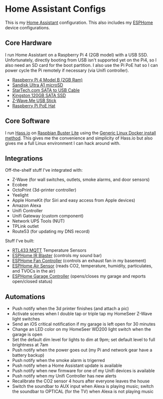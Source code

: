 # Home Assistant Configs

This is my [Home Assistant](https://home-assistant.io) configuration. This also includes my [ESPHome](https://esphome.io) device configurations.

## Core Hardware

I run Home Assistant on a Raspberry Pi 4 (2GB model) with a USB SSD. Unfortunately, directly booting from USB isn't supported yet on the Pi4, so I also need an SD card for the boot partition. I also use the Pi PoE hat so I can power cycle the Pi remotely if necessary (via Unifi controller).

* [Raspberry Pi 4 Model B (2GB Ram)](https://www.adafruit.com/product/4292)
* [Sandisk Ultra A1 microSD](https://www.amazon.com/gp/product/B073JWXGNT)
* [StarTech.com SATA to USB Cable](https://www.amazon.com/gp/product/B00HJZJI84)
* [Kingston 120GB SATA SSD](https://www.amazon.com/gp/product/B01N6JQS8C)
* [Z-Wave.Me USB Stick](https://www.amazon.com/gp/product/B00QJEY6OC)
* [Raspberry Pi PoE Hat](https://www.adafruit.com/product/3953)

## Core Software

I run [Hass.io](https://www.home-assistant.io/hassio/) on [Raspbian Buster Lite](https://www.raspberrypi.org/downloads/raspbian/) using the [Generic Linux Docker install method](https://www.home-assistant.io/hassio/installation/#alternative-install-on-a-generic-linux-host). This gives me the convenience and simplicity of Hass.io but also gives me a full Linux environment I can hack around with.

## Integrations

Off-the-shelf stuff I've integrated with:
* Z-Wave (for wall switches, outlets, smoke alarms, and door sensors)
* Ecobee
* OctoPrint (3d-printer controller)
* Yeelight
* Apple HomeKit (for Siri and easy access from Apple devices)
* Amazon Alexa
* Unifi Controller
* Unifi Gateway (custom component)
* Network UPS Tools (NUT)
* TPLink outlet
* Route53 (for updating my DNS record)

Stuff I've built:
* [RTL433 MQTT](https://github.com/johnboiles/rtl-433-docker-pi) Temperature Sensors 
* [ESPHome IR Blaster](https://github.com/johnboiles/homeassistant-config/blob/master/esphome/ir_blaster.yaml) (controls my sound bar)
* [ESPHome Fan Controller](https://github.com/johnboiles/homeassistant-config/blob/master/esphome/basement_fan.yaml) (controls an exhaust fan in my basement)
* [ESPHome Air Sensor](https://github.com/johnboiles/homeassistant-config/blob/master/esphome/air_sensor.yaml) (reads CO2, temperature, humidity, particulates, and TVOCs in the air)
* [ESPHome Garage Controller](https://github.com/johnboiles/homeassistant-config/blob/master/esphome/garage_door.yaml) (opens/closes my garage and reports open/closed status)

## Automations

* Push notify when the 3d printer finishes (and attach a pic)
* Activate scenes when I double tap or triple tap my HomeSeer Z-Wave light switches
* Send an iOS critical notification if my garage is left open for 30 minutes
* Change an LED color on my HomeSeer WD200 light switch when the garage is open
* Set the default dim level for lights to dim at 9pm; set default level to full brightness at 7am
* Push notify when the power goes out (my Pi and network gear have a battery backup)
* Push notify when the smoke alarm is trigerred
* Push notify when a Home Assistant update is available
* Push notify when new firmware for one of my Unifi devices is available
* Push notify when my Unifi Controller has new alerts
* Recalibrate the CO2 sensor 4 hours after everyone leaves the house
* Switch the soundbar to AUX input when Alexa is playing music; switch the soundbar to OPTICAL (for the TV) when Alexa is not playing music
